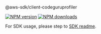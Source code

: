 @aws-sdk/client-codeguruprofiler

[![NPM version](https://img.shields.io/npm/v/@aws-sdk/client-codeguruprofiler/beta.svg)](https://www.npmjs.com/package/@aws-sdk/client-codeguruprofiler)
[![NPM downloads](https://img.shields.io/npm/dm/@aws-sdk/client-codeguruprofiler.svg)](https://www.npmjs.com/package/@aws-sdk/client-codeguruprofiler)

For SDK usage, please step to [SDK readme](https://github.com/aws/aws-sdk-js-v3).
